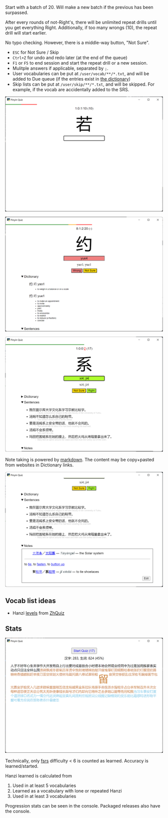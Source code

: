 Start with a batch of 20. Will make a new batch if the previous has been surpassed.

After every rounds of not-Right's, there will be unlimited repeat drills until you get everything Right. Additionally, if too many wrongs (10), the repeat drill will start earlier.

No typo checking. However, there is a middle-way button, "Not Sure".

- `ESC` for Not Sure / Skip
- `Ctrl+Z` for undo and redo later (at the end of the queue)
- `F1` or `F5` to end session and start the repeat drill or a new session.
- Mulitple answers if applicable, separated by `;`.
- User vocabularies can be put at `/user/vocab/**/*.txt`, and will be added to Due queue (if the entries exist in [the dictionary](https://www.mdbg.net/chinese/dictionary?page=cc-cedict))
- Skip lists can be put at `/user/skip/**/*.txt`, and will be skipped. For example, if the vocab are accidentally added to the SRS.

![Due Quiz](_README/due.png)

![New Quiz](_README/new.png)

![Repeat Quiz](_README/repeat.png)

Note taking is powered by [markdown](https://showdownjs.com/). The content may be copy+pasted from websites in Dictionary links.

![Notes](_README/notes.png)

## Vocab list ideas

- Hanzi [levels](/assets/zhquiz-level/vocab.yaml) from [ZhQuiz](https://github.com/zhquiz/level/blob/master/_data/generated/vocab.yaml)

## Stats

![Stats](_README/stats.png)

Technically, only [fsrs](https://pypi.org/project/fsrs/) difficulty < 6 is counted as learned. Accuracy is learned/started.

Hanzi learned is calculated from

1. Used in at least 5 vocabularies
2. Learned as a vocabulary with lone or repeated Hanzi
3. Used in at least 3 vocabularies

Progression stats can be seen in the console. Packaged releases also have the console.
